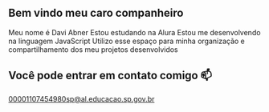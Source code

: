 ## Bem vindo meu caro companheiro

Meu nome é Davi Abner
Estou estudando na Alura
Estou me desenvolvendo na linguagem JavaScript
Utilizo esse espaço para minha organização e compartilhamento dos meu projetos desenvolvidos

## Você pode entrar em contato comigo 📫

00001107454980sp@al.educacao.sp.gov.br
